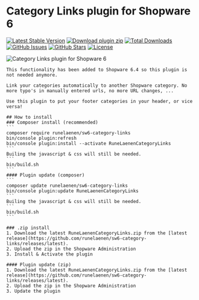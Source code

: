 # Category Links plugin for Shopware 6

[![Latest Stable Version](https://img.shields.io/github/v/release/runelaenen/sw6-category-links?color=lightblue&label=stable&logo=github)](//packagist.org/packages/runelaenen/sw6-category-links)
[![Download plugin zip](https://img.shields.io/github/v/release/runelaenen/sw6-category-links.svg?label=.zip%20download&logo=github)](https://github.com/runelaenen/sw6-category-links/releases/latest)
[![Total Downloads](https://img.shields.io/packagist/dt/runelaenen/sw6-category-links?label=packagist%20downloads&logo=composer)](//packagist.org/packages/runelaenen/sw6-category-links)
[![GitHub Issues](https://img.shields.io/github/issues/runelaenen/sw6-category-links?logo=github)](https://github.com/runelaenen/sw6-category-links/issues)
[![GitHub Stars](https://img.shields.io/github/stars/runelaenen/sw6-category-links?logo=github)](https://github.com/runelaenen/sw6-category-links/stargazers)
[![License](https://poser.pugx.org/runelaenen/sw6-category-links/license)](//packagist.org/packages/runelaenen/sw6-category-links)

![Category Links plugin for Shopware 6](https://user-images.githubusercontent.com/3930922/109384793-9529e600-78ef-11eb-9927-b0a89867e26f.png)

~~~~~ END OF LIFE
This functionality has been added to Shopware 6.4 so this plugin is not needed anymore.

Link your categories automatically to another Shopware category. No more typo's in manually entered urls, no more URL changes, ...

Use this plugin to put your footer categories in your header, or vice versa!

## How to install
### Composer install (recommended)
```
composer require runelaenen/sw6-category-links
bin/console plugin:refresh
bin/console plugin:install --activate RuneLaenenCategoryLinks
```
Builing the javascript & css will still be needed.
```
bin/build.sh
```
#### Plugin update (composer)
```
composer update runelaenen/sw6-category-links
bin/console plugin:update RuneLaenenCategoryLinks
```
Builing the javascript & css will still be needed.
```
bin/build.sh
```

### .zip install
1. Download the latest RuneLaenenCategoryLinks.zip from the [latest release](https://github.com/runelaenen/sw6-category-links/releases/latest).
2. Upload the zip in the Shopware Administration
3. Install & Activate the plugin

#### Plugin update (zip)
1. Download the latest RuneLaenenCategoryLinks.zip from the [latest release](https://github.com/runelaenen/sw6-category-links/releases/latest).
2. Upload the zip in the Shopware Administration
3. Update the plugin
